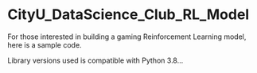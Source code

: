 # CityU_DataScience_Club_RL_Model

For those interested in building a gaming Reinforcement Learning model, here is a sample code.

Library versions used is compatible with Python 3.8...
